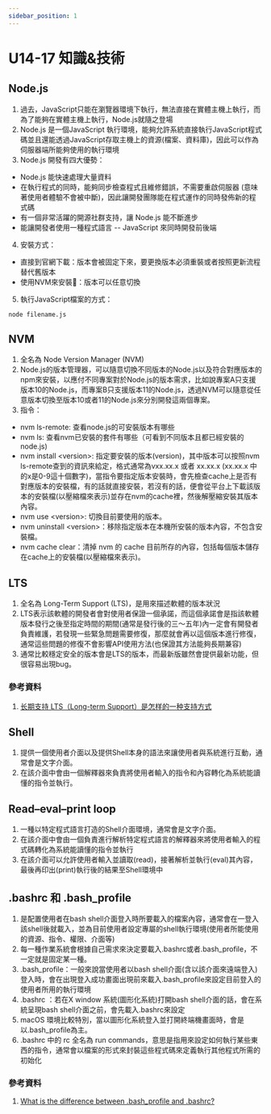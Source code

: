 ```yaml
---
sidebar_position: 1
---
```


# U14-17 知識&技術


## Node.js
1. 過去，JavaScript只能在瀏覽器環境下執行，無法直接在實體主機上執行，而為了能夠在實體主機上執行，Node.js就隨之登場
2. Node.js 是一個JavaScript 執行環境，能夠允許系統直接執行JavaScript程式碼並且還能透過JavaScript存取主機上的資源(檔案、資料庫)，因此可以作為伺服器端所能夠使用的執行環境
3. Node.js 開發有四大優勢：
 - Node.js 能快速處理大量資料
 - 在執行程式的同時，能夠同步檢查程式且維修錯誤，不需要重啟伺服器 (意味著使用者體驗不會被中斷)，因此讓開發團隊能在程式運作的同時發佈新的程式碼
 - 有一個非常活躍的開源社群支持，讓 Node.js 能不斷進步
 - 能讓開發者使用一種程式語言 -- JavaScript 來同時開發前後端
4. 安裝方式：
 - 直接到官網下載：版本會被固定下來，要更換版本必須重裝或者按照更新流程替代舊版本
 - 使用NVM來安裝：版本可以任意切換
5. 執行JavaScript檔案的方式：
```
node filename.js
```


## NVM
1. 全名為 Node Version Manager (NVM)
2. Node.js的版本管理器，可以隨意切換不同版本的Node.js以及符合對應版本的npm來安裝，以應付不同專案對於Node.js的版本需求，比如說專案A只支援版本10的Node.js，而專案B只支援版本11的Node.js，透過NVM可以隨意從任意版本切換至版本10或者11的Node.js來分別開發這兩個專案。
3. 指令：
 - nvm ls-remote: 查看node.js的可安裝版本有哪些
 - nvm ls: 查看nvm已安裝的套件有哪些（可看到不同版本且都已經安裝的node.js)
 - nvm install &lt;version&gt;: 指定要安裝的版本(version)，其中版本可以按照nvm ls-remote查到的資訊來給定，格式通常為vxx.xx.x 或者 xx.xx.x (xx.xx.x 中的x是0-9這十個數字)，當指令要指定版本安裝時，會先檢查cache上是否有對應版本的安裝檔，有的話就直接安裝，若沒有的話，便會從平台上下載該版本的安裝檔(以壓縮檔來表示)並存在nvm的cache裡，然後解壓縮安裝其版本內容。
 - nvm use &lt;version&gt;: 切換目前要使用的版本。
 - nvm uninstall &lt;version&gt;：移除指定版本在本機所安裝的版本內容，不包含安裝檔。
 - nvm cache clear：清掉 nvm 的 cache 目前所存的內容，包括每個版本儲存在cache上的安裝檔(以壓縮檔來表示)。

## LTS
1. 全名為 Long-Term Support (LTS)，是用來描述軟體的版本狀況
2. LTS表示該軟體的開發者會對使用者保證一個承諾，而這個承諾會是指該軟體版本發行之後至指定時間的期間(通常是發行後的三～五年)內一定會有開發者負責維護，若發現一些緊急問題需要修復，那麼就會再以這個版本進行修復，通常這些問題的修復不會影響API使用方法(也保證其方法能夠長期兼容)
3. 通常比較穩定安全的版本會是LTS的版本，而最新版雖然會提供最新功能，但很容易出現bug。

### 參考資料
1. [长期支持 LTS（Long-term Support）是怎样的一种支持方式](https://blog.walterlv.com/post/what-is-long-term-support.html)



## Shell 
1. 提供一個使用者介面以及提供Shell本身的語法來讓使用者與系統進行互動，通常會是文字介面。
2. 在該介面中會由一個解釋器來負責將使用者輸入的指令和內容轉化為系統能讀懂的指令並執行。

## Read–eval–print loop
1. 一種以特定程式語言打造的Shell介面環境，通常會是文字介面。
2. 在該介面中會由一個負責進行解析特定程式語言的解釋器來將使用者輸入的程式碼轉化為系統能讀懂的指令並執行
3. 在該介面可以允許使用者輸入並讀取(read)，接著解析並執行(eval)其內容，最後再印出(print)執行後的結果至Shell環境中


## .bashrc 和 .bash_profile
1. 是配置使用者在bash shell介面登入時所要載入的檔案內容，通常會在一登入該shell後就載入，並為目前使用者設定專屬的shell執行環境(使用者所能使用的資源、指令、權限、介面等)
2. 每一種作業系統會根據自己需求來決定要載入.bashrc或者.bash_profile，不一定就是固定某一種。
3. .bash_profile：一般來說當使用者以bash shell介面(含以該介面來遠端登入)登入時，會在出現登入成功畫面出現前來載入.bash_profile來設定目前登入的使用者所用的執行環境
4. .bashrc ：若在X window 系統(圖形化系統)打開bash shell介面的話，會在系統呈現bash shell介面之前，會先載入.bashrc來設定
5. macOS 環境比較特別，當以圖形化系統登入並打開終端機畫面時，會是以.bash_profile為主。
6. .bashrc 中的 rc 全名為 run commands，意思是指用來設定如何執行某些東西的指令，通常會以檔案的形式來封裝這些程式碼來定義執行其他程式所需的初始化

### 參考資料
1. [What is the difference between .bash_profile and .bashrc?](https://medium.com/@kingnand.90/what-is-the-difference-between-bash-profile-and-bashrc-d4c902ac7308)





